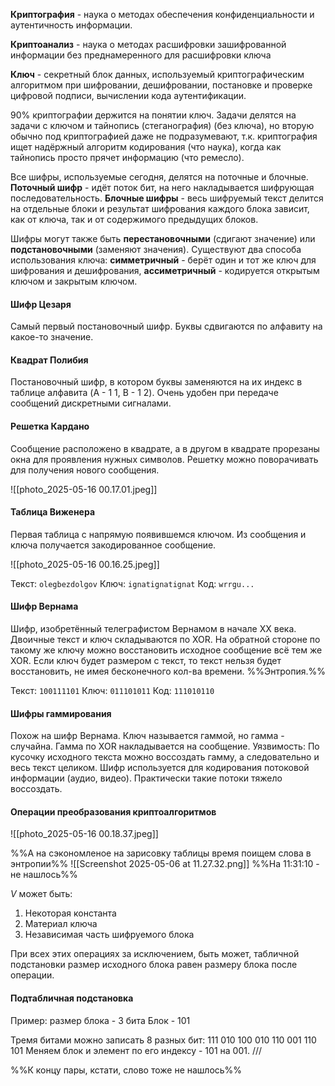 **Криптография** - наука о методах обеспечения конфиденциальности и аутентичность информации.

**Криптоанализ** - наука о методах расшифровки зашифрованной информации без преднамеренного для расшифровки ключа

**Ключ** - секретный блок данных, используемый криптографическим алгоритмом при шифровании, дешифровании, постановке и проверке цифровой подписи, вычислении кода аутентификации.

90% криптографии держится на понятии ключ. Задачи делятся на задачи с ключом и тайнопись (стеганография) (без ключа), но вторую обычно под криптографией даже не подразумевают, т.к. криптография ищет надёржный алгоритм кодирования (что наука), когда как тайнопись просто прячет информацию (что ремесло).

Все шифры, используемые сегодня, делятся на поточные и блочные.
**Поточный шифр** - идёт поток бит, на него накладывается шифрующая последовательность. 
**Блочные шифры** - весь шифруемый текст делится на отдельные блоки и результат шифрования каждого блока зависит, как от ключа, так и от содержимого предыдущих блоков.

Шифры могут также быть **перестановочными** (сдигают значение) или **подстановочными** (заменяют значения).
Существуют два способа использования ключа: **симметричный** - берёт один и тот же ключ для шифрования и дешифрования, **ассиметричный** - кодируется открытым ключом и закрытым ключом.
#### Шифр Цезаря

Самый первый постановочный шифр. Буквы сдвигаются по алфавиту на какое-то значение.
#### Квадрат Полибия

Постановочный шифр, в котором буквы заменяются на их индекс в таблице алфавита (A - 1 1, B - 1 2). Очень удобен при передаче сообщений дискретными сигналами.
#### Решетка Кардано

Сообщение расположено в квадрате, а в другом в квадрате прорезаны окна для проявления нужных символов. Решетку можно поворачивать для получения нового сообщения.

![[photo_2025-05-16 00.17.01.jpeg]]
#### Таблица Виженера

Первая таблица с напрямую появившемся ключом. Из сообщения и ключа получается закодированное сообщение.

![[photo_2025-05-16 00.16.25.jpeg]]

Текст: `olegbezdolgov`
Ключ: `ignatignatignat`
Код:    `wrrgu...`
#### Шифр Вернама

Шифр, изобретённый телеграфистом Вернамом в начале XX века. Двоичные текст и ключ складываются по XOR. На обратной стороне по такому же ключу можно восстановить исходное сообщение всё тем же XOR. Если ключ будет размером с текст, то текст нельзя будет восстановить, не имея бесконечного кол-ва времени. %%Энтропия.%%

Текст: `100111101`
Ключ:  `011101011`
Код:     `111010110`
#### Шифры гаммирования

Похож на шифр Вернама. Ключ называется гаммой, но гамма - случайна. Гамма по XOR накладывается на сообщение.
Уязвимость: По кусочку исходного текста можно воссоздать гамму, а следовательно и весь текст целиком.
Шифр используется для кодирования потоковой информации (аудио, видео). Практически такие потоки тяжело воссоздать.
#### Операции преобразования криптоалгоритмов

![[photo_2025-05-16 00.18.37.jpeg]]

%%А на сэкономленое на зарисовку таблицы время поищем слова в энтропии%%
![[Screenshot 2025-05-06 at 11.27.32.png]]
%%На 11:31:10 - не нашлось%%

$V$ может быть:
1. Некоторая константа
2. Материал ключа
3. Независимая часть шифруемого блока

При всех этих операциях за исключением, быть может, табличной подстановки размер исходного блока равен размеру блока после операции. 
#### Подтабличная подстановка

Пример: размер блока - 3 бита
Блок - 101

Тремя битами можно записать 8 разных бит:
111 010 100 010 110 001 110 101
Меняем блок и элемент по его индексу - 101 на 001.
///

%%К концу пары, кстати, слово тоже не нашлось%%